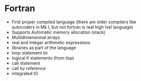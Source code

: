 # Fortran

* First proper compiled language (there are older compilers like autocoders in Mk I, but not fortran is real high lvel language)
* Supports Automatic memory allocation (stack)
* Multidimensional arrays
* real and integer arithmetic expressions
* libraries as part of the language
* loop statement `DO`
* logical if statements (from lisp)
* call statement
* call by reference
* integrated IO
